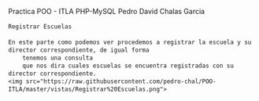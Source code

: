 

   Practica POO - ITLA
    PHP-MySQL
    Pedro David Chalas Garcia
    
    Registrar Escuelas
    
    En este parte como podemos ver procedemos a registrar la escuela y su director correspondiente, de igual forma
        tenemos una consulta
        que nos dira cuales escuelas se encuentra registradas con su director correspondiente.
    <img src="https://raw.githubusercontent.com/pedro-chal/POO-ITLA/master/vistas/Registrar%20Escuelas.png">
